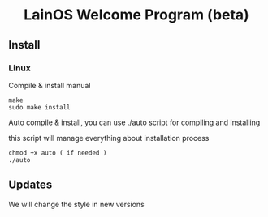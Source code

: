 <h1 align="center">LainOS Welcome Program (beta)</h1>

## Install

### Linux

Compile & install manual 

```text
make
sudo make install
```

Auto compile & install, you can use ./auto script for compiling and installing

this script will manage everything about installation process

```text
chmod +x auto ( if needed )
./auto
```

## Updates

We will change the style in new versions

